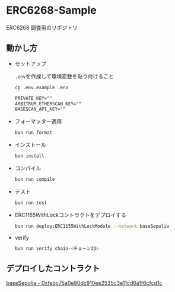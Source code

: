 # ERC6268-Sample

ERC6268 調査用のリポジトリ

## 動かし方

- セットアップ

  `.env`を作成して環境変数を貼り付けること

  ```bash
  cp .env.example .env
  ```

  ```txt
  PRIVATE_KEY=""
  ARBITRUM_ETHERSCAN_KEY=""
  BASESCAN_API_KEY=""
  ```

- フォーマッター適用

  ```bash
  bun run format
  ```

- インストール

  ```bash
  bun install
  ```

- コンパイル

  ```bash
  bun run compile
  ```

- テスト

  ```bash
  bun run test
  ```

- ERC1155WithLockコントラクトをデプロイする

  ```bash
  bun run deploy:ERC1155WithLockModule --network baseSepolia
  ```

- verify

  ```bash
  bun run verify chain-<チェーンID>
  ```

## デプロイしたコントラクト

[baseSepolia - 0xfebc75a0e80dc910ee2535c3e11cd6a1f6cfcd1c](https://sepolia.basescan.org/address/0xfebc75a0e80dc910ee2535c3e11cd6a1f6cfcd1c)
